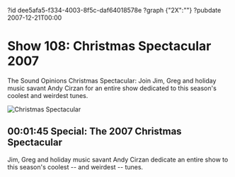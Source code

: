 ?id dee5afa5-f334-4003-8f5c-daf64018578e
?graph {"2X":""}
?pubdate 2007-12-21T00:00

# Show 108: Christmas Spectacular 2007
The Sound Opinions Christmas Spectacular: Join Jim, Greg and holiday music savant Andy Cirzan for an entire show dedicated to this season's coolest and weirdest tunes.

![Christmas Spectacular](https://static.soundopinions.org/images/andycirzan.jpg)

## 00:01:45 Special: The 2007 Christmas Spectacular
Jim, Greg and holiday music savant Andy Cirzan dedicate an entire show to this season's coolest -- and weirdest -- tunes.